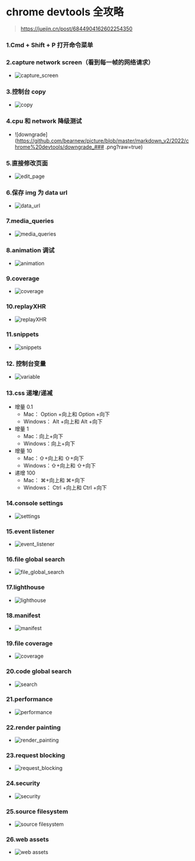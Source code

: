 # chrome devtools 全攻略

> https://juejin.cn/post/6844904162602254350

### 1.Cmd + Shift + P 打开命令菜单

### 2.capture network screen（看到每一帧的网络请求）

- ![capture_screen](https://github.com/bearnew/picture/blob/master/markdown_v2/2022/chrome%20devtools/capture_screenshots.png?raw=true)

### 3.控制台 copy

- ![copy](https://github.com/bearnew/picture/blob/master/markdown_v2/2022/chrome%20devtools/copy.png?raw=true)

### 4.cpu 和 network 降级测试

- ![downgrade](https://github.com/bearnew/picture/blob/master/markdown_v2/2022/chrome%20devtools/downgrade_### .png?raw=true)

### 5.直接修改页面

- ![edit_page](https://github.com/bearnew/picture/blob/master/markdown_v2/2022/chrome%20devtools/editPage.png?raw=true)

### 6.保存 img 为 data url

- ![data_url](https://github.com/bearnew/picture/blob/master/markdown_v2/2022/chrome%20devtools/img_to_dataurl.png?raw=true)

### 7.media_queries

- ![media_queries](https://github.com/bearnew/picture/blob/master/markdown_v2/2022/chrome%20devtools/media_queries.png?raw=true)

### 8.animation 调试

- ![animation](https://github.com/bearnew/picture/blob/master/markdown_v2/2022/chrome%20devtools/more_tools_animation.png?raw=true)

### 9.coverage

- ![coverage](https://github.com/bearnew/picture/blob/master/markdown_v2/2022/chrome%20devtools/more_tools_coverage.png?raw=true)

### 10.replayXHR

- ![replayXHR](https://github.com/bearnew/picture/blob/master/markdown_v2/2022/chrome%20devtools/replayXHR.png?raw=true)

### 11.snippets

- ![snippets](https://github.com/bearnew/picture/blob/master/markdown_v2/2022/chrome%20devtools/snippets.png?raw=true)

### 12. 控制台变量

- ![variable](https://github.com/bearnew/picture/blob/master/markdown_v2/2022/chrome%20devtools/%E6%8E%A7%E5%88%B6%E5%8F%B0%E5%8F%98%E9%87%8F.PNG?raw=true)

### 13.css 递增/递减

- 增量 0.1
  - Mac： Option +向上和 Option +向下
  - Windows： Alt +向上和 Alt +向下
- 增量 1
  - Mac：向上+向下
  - Windows：向上+向下
- 增量 10
  - Mac：⇧+向上和 ⇧+向下
  - Windows：⇧+向上和 ⇧+向下
- 递增 100
  - Mac： ⌘+向上和 ⌘+向下
  - Windows： Ctrl +向上和 Ctrl +向下

### 14.console settings

- ![settings](https://github.com/bearnew/picture/blob/master/markdown_v2/2022/chrome%20devtools/console_settings.png?raw=true)

### 15.event listener

- ![event_listener](https://github.com/bearnew/picture/blob/master/markdown_v2/2022/chrome%20devtools/event_listener.png?raw=true)

### 16.file global search

- ![file_global_search](https://github.com/bearnew/picture/blob/master/markdown_v2/2022/chrome%20devtools/file_search.png?raw=true)

### 17.lighthouse

- ![lighthouse](https://github.com/bearnew/picture/blob/master/markdown_v2/2022/chrome%20devtools/lighthouse.png?raw=true)

### 18.manifest

- ![manifest](https://github.com/bearnew/picture/blob/master/markdown_v2/2022/chrome%20devtools/manifest.png)

### 19.file coverage

- ![coverage](https://github.com/bearnew/picture/blob/master/markdown_v2/2022/chrome%20devtools/more_tools_coverage2.png)

### 20.code global search

- ![search](https://github.com/bearnew/picture/blob/master/markdown_v2/2022/chrome%20devtools/more_tools_search.png)

### 21.performance

- ![performance](https://github.com/bearnew/picture/blob/master/markdown_v2/2022/chrome%20devtools/performance_reload.png)

### 22.render painting

- ![render_painting](https://github.com/bearnew/picture/blob/master/markdown_v2/2022/chrome%20devtools/render_paint_flashing.png)

### 23.request blocking

- ![request_blocking](https://github.com/bearnew/picture/blob/master/markdown_v2/2022/chrome%20devtools/request_blocking.png)

### 24.security

- ![security](https://github.com/bearnew/picture/blob/master/markdown_v2/2022/chrome%20devtools/security.png)

### 25.source filesystem

- ![source filesystem](https://github.com/bearnew/picture/blob/master/markdown_v2/2022/chrome%20devtools/sources_filesystem.png)

### 26.web assets

- ![web assets](https://github.com/bearnew/picture/blob/master/markdown_v2/2022/chrome%20devtools/web_assets.png)
